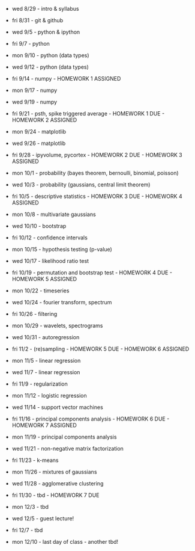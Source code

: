 * wed 8/29  - intro & syllabus
* fri 8/31  - git & github

* wed 9/5   - python & ipython
* fri 9/7   - python

* mon 9/10  - python (data types)
* wed 9/12  - python (data types)
* fri 9/14  - numpy - HOMEWORK 1 ASSIGNED

* mon 9/17  - numpy
* wed 9/19  - numpy
* fri 9/21  - psth, spike triggered average - HOMEWORK 1 DUE - HOMEWORK 2 ASSIGNED

* mon 9/24  - matplotlib
* wed 9/26  - matplotlib
* fri 9/28  - ipyvolume, pycortex - HOMEWORK 2 DUE - HOMEWORK 3 ASSIGNED

* mon 10/1  - probability (bayes theorem, bernoulli, binomial, poisson)
* wed 10/3  - probability (gaussians, central limit theorem)
* fri 10/5  - descriptive statistics - HOMEWORK 3 DUE - HOMEWORK 4 ASSIGNED

* mon 10/8  - multivariate gaussians
* wed 10/10 - bootstrap
* fri 10/12 - confidence intervals

* mon 10/15 - hypothesis testing (p-value)
* wed 10/17 - likelihood ratio test
* fri 10/19 - permutation and bootstrap test - HOMEWORK 4 DUE - HOMEWORK 5 ASSIGNED

* mon 10/22 - timeseries
* wed 10/24 - fourier transform, spectrum
* fri 10/26 - filtering

* mon 10/29 - wavelets, spectrograms
* wed 10/31 - autoregression
* fri 11/2  - (re)sampling - HOMEWORK 5 DUE - HOMEWORK 6 ASSIGNED

* mon 11/5  - linear regression
* wed 11/7  - linear regression
* fri 11/9  - regularization

* mon 11/12 - logistic regression
* wed 11/14 - support vector machines
* fri 11/16 - principal components analysis - HOMEWORK 6 DUE - HOMEWORK 7 ASSIGNED

* mon 11/19 - principal components analysis
* wed 11/21 - non-negative matrix factorization
* fri 11/23 - k-means

* mon 11/26 - mixtures of gaussians
* wed 11/28 - agglomerative clustering
* fri 11/30 - tbd - HOMEWORK 7 DUE

* mon 12/3  - tbd
* wed 12/5  - guest lecture!
* fri 12/7  - tbd

* mon 12/10 - last day of class - another tbd!

